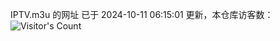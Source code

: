 IPTV.m3u 的网址 已于 2024-10-11 06:15:01 更新，本仓库访客数：![Visitor's Count](https://profile-counter.glitch.me/hero1898_tv/count.svg)
